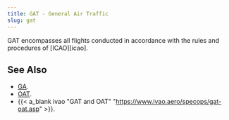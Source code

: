 ```yaml
---
title: GAT - General Air Traffic
slug: gat
---
```


GAT encompasses all flights conducted in accordance with the rules
and procedures of [ICAO][icao].

## See Also

* [GA][ga].
* [OAT][oat].
* {{< a_blank ivao "GAT and OAT" "https://www.ivao.aero/specops/gat-oat.asp" >}}.

[ga]: /acronym/ga/ "GAT"
[oat]: /acronym/oat/ "GAT"
